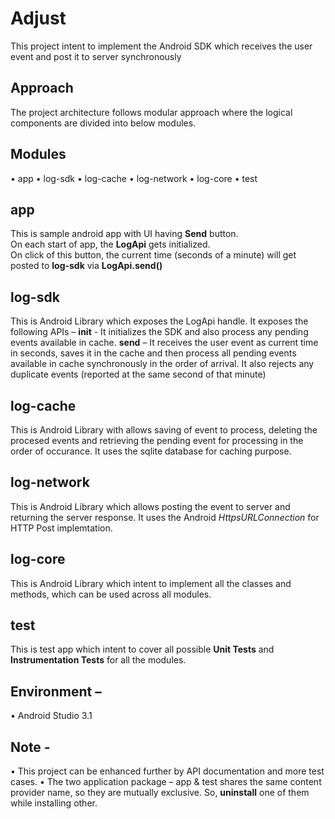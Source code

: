 # Adjust
This project intent to implement the Android SDK which receives the user event and post it to server synchronously

## Approach

The project architecture follows modular approach where the logical components are divided into below modules.  


## Modules
•	app
•	log-sdk
•	log-cache
•	log-network
•	log-core
•	test


## app

This is sample android app with UI having **Send** button.  
On each start of app, the **LogApi** gets initialized.  
On click of this button, the current time (seconds of a minute)  will get posted to **log-sdk** via **LogApi.send()** 


## log-sdk

This is Android Library which exposes the LogApi handle.  It exposes the following APIs – 
**init**  - It initializes the SDK and also process any pending events available in cache.
**send** – It receives the user event as current time in seconds, saves it in the cache and then process all pending events available in cache synchronously in the order of arrival.  It also rejects any duplicate events (reported at the same second of that minute)


## log-cache

This is Android Library with allows saving of event to process, deleting the procesed events and retrieving the pending event for processing in the order of occurance.  It uses the sqlite database for caching purpose.  


## log-network

This is Android Library which allows posting the event to server and returning the server response.  It uses the Android *HttpsURLConnection* for HTTP Post implemtation.


## log-core

This is Android Library which intent to implement all the classes and methods, which can be used across all modules.


## test

This is test app which intent to cover all possible **Unit Tests** and **Instrumentation Tests** for all the modules.


## Environment – 

•	Android Studio 3.1


## Note - 

•	This project can be enhanced further by API documentation and more test cases.
•	The two application package – app & test shares the same content provider name, so they are mutually exclusive.  So, **uninstall** one of them while installing other.
